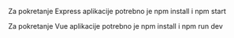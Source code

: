 Za pokretanje Express aplikacije potrebno je npm install i npm start

Za pokretanje Vue aplikacije potrebno je npm install i npm run dev
